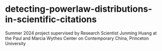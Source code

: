 # detecting-powerlaw-distributions-in-scientific-citations
Summer 2024 project supervised by Research Scientist Junming Huang at the Paul and Marcia Wythes Center on Contemporary China, Princeton University
